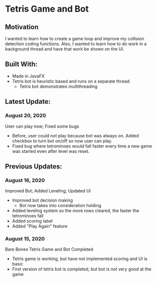 # Tetris Game and Bot

## Motivation
I wanted to learn how to create a game loop and improve my collision detection coding functions. Also, I wanted to learn how to do work in a background thread and have that work be shown on the UI.

## Built With:
- Made in JavaFX
- Tetris bot is heuristic based and runs on a separate thread.
  - Tetris bot demonstrates multithreading



## Latest Update:

### August 20, 2020
User can play now; Fixed some bugs
- Before, user could not play because bot was always on. Added checkbox to turn bot on/off so now user can play.
- Fixed bug where tetrominoes would fall faster every time a new game was started even after level was reset.

## Previous Updates:

### August 16, 2020
Improved Bot; Added Leveling; Updated UI
- Improved bot decision making
  - Bot now takes into consideration holding
- Added leveling system so the more rows cleared, the faster the tetrominoes fall
- Added scoring label
- Added "Play Again" feature


### August 15, 2020
Bare Bones Tetris Game and Bot Completed
- Tetris game is working, but have not implemented scoring and UI is basic
- First version of tetris bot is completed, but bot is not very good at the game
